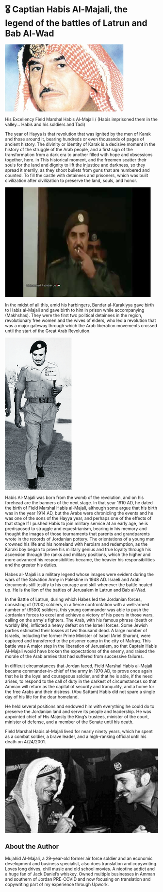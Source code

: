 # 🎖️ Captian Habis Al-Majali, the legend of the battles of Latrun and Bab Al-Wad

![Habis-Al-Majali](_static/images/captian/image1.jpeg)

His Excellency Field Marshal Habis Al-Majali / (Habis imprisoned them in the
valley... Habis and his soldiers and Tadi)

The year of Hayya is that revolution that was ignited by the men of Karak and
those around it, bearing hundreds or even thousands of pages of ancient history.
The divinity or identity of Karak is a decisive moment in the history of the
struggle of the Arab people, and a first sign of the transformation from a dark
era to another filled with hope and obsessions together, here. in This
historical moment, and the freemen scatter their souls for the land and dignity
to lift the injustice and darkness, so they spread it merrily, as they shoot
bullets from guns that are numbered and counted. To fill the castle with
detainees and prisoners, which was built civilization after civilization to
preserve the land, souls, and honor.

![Habis-Al-Majali](_static/images/captian/image2.jpeg)

In the midst of all this, amid his harbingers, Bandar al-Karakiyya gave birth to
Habis al-Majali and gave birth to him in prison while accompanying (Makhshas).
They were the first two political detainees in the region, revolutionary free
women and the wives of elders, who led a revolution that was a major gateway
through which the Arab liberation movements crossed until the start of the Great
Arab Revolution.

![Habis-Al-Majali](_static/images/captian/image3.png)

Habis Al-Majali was born from the womb of the revolution, and on his forehead
are the banners of the next stage. In that year 1910 AD, he dated the birth of
Field Marshal Habis al-Majali, although some argue that his birth was in the
year 1914 AD, but the Arabs were chronicling the events and he was one of the
sons of the Hayya year, and perhaps one of the effects of that stage If I pushed
Habis to join military service at an early age, he is predisposed to struggle
and equestrianism, bearing in his memory and thought the images of those
tournaments that parents and grandparents wrote in the records of Jordanian
pottery. The orientations of a young man crowned his life and his homeland with
heroism and redemption, as the Karaki boy began to prove his military genius and
true loyalty through his ascension through the ranks and military positions,
which the higher and more advanced his responsibilities became, the heavier his
responsibilities and the greater his duties.

Habes al-Majali is a military legend whose images were evident during the wars
of the Salvation Army in Palestine in 1948 AD. Israeli and Arab documents still
testify to his courage and skill whenever the battle heated up. He is the lion
of the battles of Jerusalem in Latrun and Bab al-Wad.

In the Battle of Latrun, during which Habes led the Jordanian forces, consisting
of (1200) soldiers, in a fierce confrontation with a well-armed number of (6500)
soldiers, this young commander was able to push the Jordanian forces to excel
and achieve a victory of his peers in those wars, calling on the army's
fighters. The Arab, with his famous phrase (death or worldly life), inflicted a
heavy defeat on the Israeli forces. Some Jewish parties estimated their losses
at two thousand dead. A large number of Israelis, including the former Prime
Minister of Israel (Ariel Sharon), were captured and transferred to the prisoner
camp in the city of Mafraq. This battle was A major step in the liberation of
Jerusalem, so that Captain Habis Al-Majali would have broken the expectations of
the enemy, and raised the morale of the Arab armies that had suffered from
successive failures.

In difficult circumstances that Jordan faced, Field Marshal Habis al-Majali
became commander-in-chief of the army in 1970 AD, to prove once again that he is
the loyal and courageous soldier, and that he is able, if the need arises, to
respond to the call of duty in the darkest of circumstances so that Amman will
return as the capital of security and tranquility, and a home for the free Arabs
and their distress. (Abu Sattam) Habis did not spare a single day of his life
for the dear homeland.

He held several positions and endowed him with everything he could do to
preserve the Jordanian land and serve its people and leadership. He was
appointed chief of His Majesty the King’s trustees, minister of the court,
minister of defense, and a member of the Senate until his death.

Field Marshal Habis al-Majali lived for nearly ninety years, which he spent as a
combat soldier, a brave leader, and a high-ranking official until his death on
4/24/2001.

![Habis-with-king-Hussain](_static/images/captian/image4.jpeg)

## About the Author

Mujahid Al-Majali, a 29-year-old former air force soldier and an economic
development and business specialist, also does translation and copywriting.
Loves long drives, chill music and old school movies. A nicotine addict and a
huge fan of Jack Daniel’s whiskey. Owned multiple businesses in Amman and
southern of Jordan PRE-COVID and now focusing on translation and copywriting
part of my experience through Upwork.
